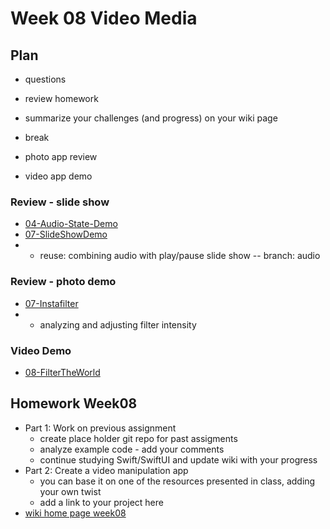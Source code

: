 # Week 08 Video Media

## Plan

- questions

- review homework

- summarize your challenges (and progress) on your wiki page

- break

- photo app review

- video app demo

<!-- - demo - app on device
  - [camera-app article](https://www.kodeco.com/26244793-building-a-camera-app-with-swiftui-and-combine)
    - [the code - FilterTheWorld.zip](https://koenig-media.raywenderlich.com/uploads/2021/10/FilterTheWorld.zip) -->

### Review - slide show

- [04-Audio-State-Demo](https://github.com/mobilelabclass-itp/04-Audio-State-Demo)
- [07-SlideShowDemo](https://github.com/mobilelabclass-itp/07-SlideShowDemo)
- - reuse: combining audio with play/pause slide show
    -- branch: audio

### Review - photo demo

- [07-Instafilter](https://github.com/mobilelabclass-itp/07-Instafilter)
- - analyzing and adjusting filter intensity

### Video Demo

- [08-FilterTheWorld](https://github.com/mobilelabclass-itp/08-FilterTheWorld)

## Homework Week08

- Part 1: Work on previous assignment
  - create place holder git repo for past assigments
  - analyze example code - add your comments
  - continue studying Swift/SwiftUI and update wiki with your progress
- Part 2: Create a video manipulation app
  - you can base it on one of the resources presented in class, adding your own twist
  - add a link to your project here
- [wiki home page week08](https://github.com/mobilelabclass-itp/content-2023/wiki#week-08-homework)

<!--
### Resources

- [Combine in Practice](https://developer.apple.com/videos/play/wwdc2019/721/)
  Combine: Apple's unified, declarative framework for processing values over time.

- [Replacing Foundation Timers with Timer Publishers](https://developer.apple.com/documentation/combine/replacing-foundation-timers-with-timer-publishers)
  Example of using Combine with Timers

- [Triggering events repeatedly using a timer](https://www.hackingwithswift.com/books/ios-swiftui/triggering-events-repeatedly-using-a-timer)

- [MVVM with Combine Tutorial for iOS](https://www.raywenderlich.com/4161005-mvvm-with-combine-tutorial-for-ios)
-->
